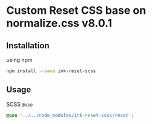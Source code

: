 # Custom Reset CSS base on normalize.css v8.0.1


## Installation

using npm

``` sh
npm install --save ink-reset-scss
```


## Usage

SCSS `@use`

``` scss
@use '../../node_modules/ink-reset-scss/reset';
```